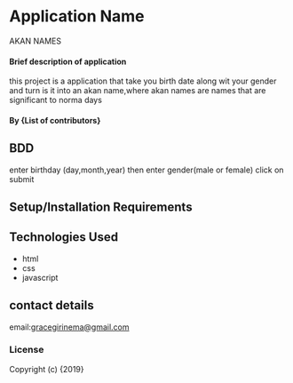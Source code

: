 # Application Name
AKAN NAMES
#### Brief description of application
this project is a application that take you birth date along wit your gender and turn is it into an akan name,where akan names are names that are significant to norma days
#### By **{List of contributors}**
## BDD
 enter birthday (day,month,year)
then enter gender(male or female)
click on submit
## Setup/Installation Requirements

## Technologies Used
* html
* css
* javascript

## contact details
email:gracegirinema@gmail.com
### License

Copyright (c) {2019} 